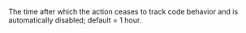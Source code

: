 The time after which the action ceases to track code behavior and is automatically disabled; default = 1 hour.